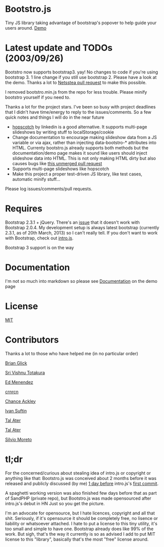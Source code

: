 Bootstro.js
========
Tiny JS library taking advantage of bootstrap's popover to help guide your users around. <a href='http://clu3.github.com/bootstro.js'>Demo</a>

Latest update and TODOs (2003/09/26)
========
Bootstro now supports bootstrap3. yay! No changes to code if you're using bootstrap 3. 1 line change if you still use bootstrap 2. Please have a look at the demo. Thanks a lot to <a href='https://github.com/clu3/bootstro.js/pull/42'>Netsstea pull request</a> to make this possible.

I removed bootstro.min.js from the repo for less trouble. Please minify bootstro yourself if you need to.

Thanks a lot for the project stars. I've been so busy with project deadlines that I didn't have time/energy to reply to the issues/comments. So a few quick notes and things I will do in the near future

 - <a href='http://linkedin.github.io/hopscotch/'>hopscotch<a/> by linkedin is a good alternative. It supports multi-page slideshows by writing stuff to localStorage/cookie
 - Change documentation to encourage making slideshow data from a JS variable or via ajax, rather than injecting data-bootstro-* attributes into HTML. Currenty bootstro.js already supports both methods but the documentation/demo page makes it sound like users should inject slideshow data into HTML. This is not only making HTML dirty but also causes bugs like <a href='https://github.com/clu3/bootstro.js/pull/24'>this unmerged pull request</a>
 - Supports multi-page slideshows like hopscotch
 - Make this project a proper test-driven JS library, like test cases, automatic minify stuff...
 
Please log issues/comments/pull requests.

Requires
========
Bootstrap 2.3.1 + jQuery. 
There's an <a href='https://github.com/clu3/bootstro.js/issues/6'>issue</a> that it doesn't work with Bootstrap 2.0.4. 
My development setup is always latest bootstrap (currently 2.3.1, as of 20th March, 2013) so I can't really tell.
If you don't want to work with Bootstrap, check out <a href='https://github.com/usablica/intro.js'>intro.js</a>. 

Bootstrap 3 support is on the way

Documentation
========

I'm not so much into markdown so please see <a href='http://clu3.github.com/bootstro.js'>Documentation</a> on the demo page

License 
========
<a href='http://opensource.org/licenses/MIT'>MIT</a>

Contributors
========
Thanks a lot to those who have helped me (in no particular order)

   <a href='https://github.com/bglick'>Brian Glick</a>
   
   <a href='https://github.com/tsrivishnu'>Sri Vishnu Totakura</a>
   
   <a href='https://github.com/edmenendez'>Ed Menendez</a>
   
   <a href='https://github.com/crzrcn'>crnrcn</a>
   
   <a href='https://github.com/chackley'>Chance Ackley</a>
   
   <a href='https://github.com/isuftin'>Ivan Suftin</a>
   
   <a href='https://github.com/TalAter'>Tal Ater</a>
   
   <a href='https://github.com/TalAter'>Tal Ater</a>
   
   <a href='https://github.com/silviomoreto'>Silvio Moreto</a>
  
tl;dr
========

For the concerned/curious about stealing idea of intro.js or copyright or anything like that: Bootstro.js was conceived about 2 months before it was released and 
publicly discussed (by me) <a href='http://irc.jquery.org/%23jquery/%23jquery_20130309.log.html#t00:06:34'>1 day before</a> intro.js's <a href='https://github.com/usablica/intro.js/commit/804ea9494c906503dc5602b1205bde5d937f7cf7'>first commit</a>.

A spaghetti working version was also finished few days before that as part of SandPHP (private repo), but Bootstro.js was made opensourced after intro.js's debut in HN
Just so you get the picture. 

I'm an advocate for opensource, but I hate licences, copyright and all that shit. Seriously, if it's opensource it should be completely free, no lisence or liability or whatsoever attached. I hate to put a license to this tiny utility, it's too small and simple to have one. Bootstrap already does like 99% of the work. But sigh, that's the way it currently is so as advised I add to put MIT license to this "library", basically that's the most "free" license around.
